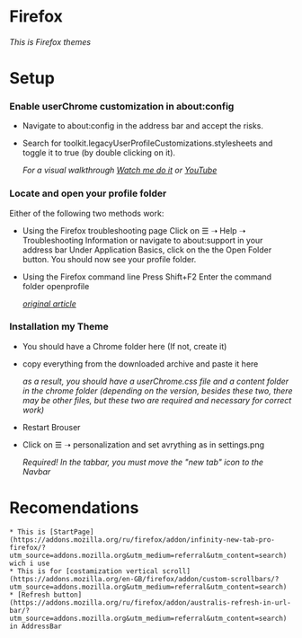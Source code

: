 # Firefox
###### This is Firefox themes ######

# Setup #

### Enable userChrome customization in about:config ###

* Navigate to about:config in the address bar and accept the risks.

* Search for toolkit.legacyUserProfileCustomizations.stylesheets and toggle it to true (by double clicking on it).
    
    _For a visual walkthrough [Watch me do it](https://imgur.com/fc4NN0t) or [YouTube](https://www.youtube.com/watch?v=levqpofIJ_k&feature=youtu.be.)_

### Locate and open your profile folder ###

Either of the following two methods work:

* Using the Firefox troubleshooting page Click on ☰ ➝ Help ➝ Troubleshooting Information or navigate to about:support in your address bar Under Application Basics, click on the the Open Folder button. You should now see your profile folder.

* Using the Firefox command line Press Shift+F2 Enter the command folder openprofile

    _[original article](https://www.reddit.com/r/FirefoxCSS/wiki/index/tutorials/)_

### Installation my Theme ###

* You should have a Chrome folder here (If not, create it)
* copy everything from the downloaded archive and paste it here
     
     _as a result, you should have a userChrome.css file and a content folder in the chrome folder (depending on the version, besides these two, there may be other files, but these two are required and necessary for correct work)_
* Restart Brouser
* Click on ☰ ➝ personalization and set avrything as in settings.png
     
     _Required! In the tabbar, you must move the "new tab" icon to the Navbar_

# Recomendations #

    * This is [StartPage](https://addons.mozilla.org/ru/firefox/addon/infinity-new-tab-pro-firefox/?utm_source=addons.mozilla.org&utm_medium=referral&utm_content=search) wich i use
    * This is for [costamization vertical scroll](https://addons.mozilla.org/en-GB/firefox/addon/custom-scrollbars/?utm_source=addons.mozilla.org&utm_medium=referral&utm_content=search)
    * [Refresh button](https://addons.mozilla.org/ru/firefox/addon/australis-refresh-in-url-bar/?utm_source=addons.mozilla.org&utm_medium=referral&utm_content=search) in AddressBar
